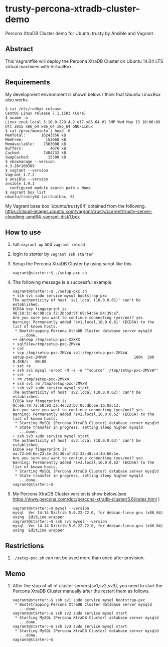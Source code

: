 # trusty-percona-xtradb-cluster-demo
Percona XtraDB Cluster demo for Ubuntu trusty by Ansible and Vagrant.

## Abstract

This Vagrantfile will deploy the Percona XtraDB Cluster on Ubuntu 14.04 LTS virtual machines with VirtualBox.

## Requirements

My development environment is shown below. I think that Ubuntu LinuxBox also works.

    $ cat /etc/redhat-release
    CentOS Linux release 7.1.1503 (Core)
    $ uname -a
    Linux zouk.local 3.10.0-229.4.2.el7.x86_64 #1 SMP Wed May 13 10:06:09 UTC 2015 x86_64 x86_64 x86_64 GNU/Linux
    $ cat /proc/meminfo | head -6
    MemTotal:       16243556 kB
    MemFree:          153060 kB
    MemAvailable:    7363000 kB
    Buffers:            4076 kB
    Cached:          7484732 kB
    SwapCached:        15380 kB
    $ vboxmanage --version
    4.3.28r100309
    $ vagrant --version
    Vagrant 1.7.2
    $ ansible --version
    ansible 1.9.1
      configured module search path = None
    $ vagrant box list
    ubuntu/trusty64 (virtualbox, 0)

My Vagrant base box 'ubuntu/trusty64' obtained from the following.
https://cloud-images.ubuntu.com/vagrant/trusty/current/trusty-server-cloudimg-amd64-vagrant-disk1.box

## How to use

1. run `vagrant up` and `vagrant reload`
1. login to *starter* by `vagrant ssh starter`
1. Setup the Percona XtraDB Cluster by using script like this.

    ```
    vagrant@starter:~$ ./setup-pxc.sh
    ```

1. The following message is a successful example.

    ```
    vagrant@starter:~$ ./setup-pxc.sh
    + ssh sv1 sudo service mysql bootstrap-pxc
    The authenticity of host 'sv1.local (10.0.0.61)' can't be established.
    ECDSA key fingerprint is 48:10:3c:4e:98:ca:f2:2b:bd:5f:69:54:6e:84:39:e7.
    Are you sure you want to continue connecting (yes/no)? yes
    Warning: Permanently added 'sv1.local,10.0.0.61' (ECDSA) to the list of known hosts.
     * Bootstrapping Percona XtraDB Cluster database server mysqld
       ...done.
    ++ mktemp /tmp/setup-pxc-XXXXX
    + sqlfile=/tmp/setup-pxc-2MVxW
    + cat
    + scp /tmp/setup-pxc-2MVxW sv1:/tmp/setup-pxc-2MVxW
    setup-pxc-2MVxW                                       100%  390     0.4KB/s   00:00
    + set +e
    + ssh sv1 mysql -uroot -N -s -e '"source' '/tmp/setup-pxc-2MVxW"'
    + set -e
    + rm /tmp/setup-pxc-2MVxW
    + ssh sv1 rm /tmp/setup-pxc-2MVxW
    + ssh sv2 sudo service mysql start
    The authenticity of host 'sv2.local (10.0.0.62)' can't be established.
    ECDSA key fingerprint is 0c:e6:70:72:58:9d:3a:4e:23:b7:05:db:6e:1b:0a:13.
    Are you sure you want to continue connecting (yes/no)? yes
    Warning: Permanently added 'sv2.local,10.0.0.62' (ECDSA) to the list of known hosts.
     * Starting MySQL (Percona XtraDB Cluster) database server mysqld
     * State transfer in progress, setting sleep higher mysqld
       ...done.
    + ssh sv3 sudo service mysql start
    The authenticity of host 'sv3.local (10.0.0.63)' can't be established.
    ECDSA key fingerprint is ea:72:b0:6e:23:3e:26:30:af:82:33:48:c4:4d:66:1e.
    Are you sure you want to continue connecting (yes/no)? yes
    Warning: Permanently added 'sv3.local,10.0.0.63' (ECDSA) to the list of known hosts.
     * Starting MySQL (Percona XtraDB Cluster) database server mysqld
     * State transfer in progress, setting sleep higher mysqld
       ...done.
    vagrant@starter:~$
    ```

1. My Percona XtraDB Cluster version is show below.(see https://www.percona.com/doc/percona-xtradb-cluster/5.6/index.html )

    ```
    vagrant@starter:~$ mysql --version
    mysql  Ver 14.14 Distrib 5.6.22-72.0, for debian-linux-gnu (x86_64) using  EditLine wrapper
    vagrant@starter:~$ ssh sv1 mysql --version
    mysql  Ver 14.14 Distrib 5.6.22-72.0, for debian-linux-gnu (x86_64) using  EditLine wrapper
    ```

## Restrictions

1. `./setup-pxc.sh` can not be used more than once after provision.

## Memo

1. After the stop of all of cluster servers(sv1,sv2,sv3), you need to start the Percona XtraDB Cluster manually after the restart them as follows.

    ```
    vagrant@starter:~$ ssh sv1 sudo service mysql bootstrap-pxc
     * Bootstrapping Percona XtraDB Cluster database server mysqld
       ...done.
    vagrant@starter:~$ ssh sv2 sudo service mysql start
     * Starting MySQL (Percona XtraDB Cluster) database server mysqld
       ...done.
    vagrant@starter:~$ ssh sv3 sudo service mysql start
     * Starting MySQL (Percona XtraDB Cluster) database server mysqld
       ...done.
    vagrant@starter:~$
    ```
